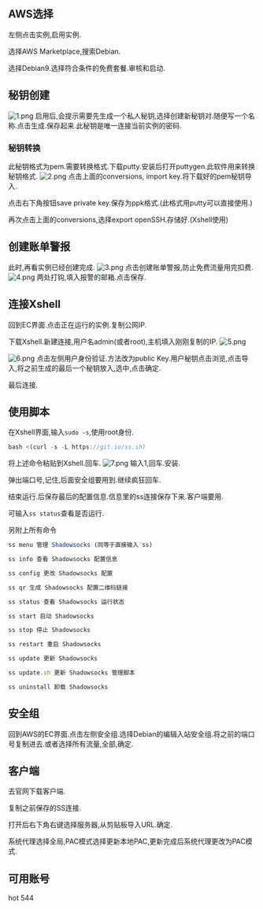 ## AWS选择
左侧点击实例,启用实例.

选择AWS Marketplace,搜索Debian.

选择Debian9.选择符合条件的免费套餐.审核和启动.

## 秘钥创建
![1.png](https://i.loli.net/2021/01/13/lZkP3Uf9BMWKd4r.png)
启用后,会提示需要先生成一个私人秘钥,选择创建新秘钥对.随便写一个名称.点击生成.保存起来.此秘钥是唯一连接当前实例的密码.
### 秘钥转换
此秘钥格式为pem.需要转换格式.下载putty.安装后打开puttygen.此软件用来转换秘钥格式.
![2.png](https://i.loli.net/2021/01/13/NQcEA8h7HunlCmd.png)
点击上面的conversions, import key.将下载好的pem秘钥导入.

点击右下角按钮save private key.保存为ppk格式.(此格式用putty可以直接使用.)

再次点击上面的conversions,选择export openSSH.存储好.(Xshell使用)

## 创建账单警报
此时,再看实例已经创建完成.
![3.png](https://i.loli.net/2021/01/13/B87LmzVZy5wgMe3.png)
点击创建账单警报,防止免费流量用完扣费.
![4.png](https://i.loli.net/2021/01/13/CZIq9V41BTmsWna.png)
两处打钩,填入报警的邮箱.点击保存.

## 连接Xshell
回到EC界面.点击正在运行的实例.复制公网IP.

下载Xshell.新建连接,用户名admin(或者root),主机填入刚刚复制的IP.
![5.png](https://i.loli.net/2021/01/13/Ry43Y9gM8aeXSBd.png)

![6.png](https://i.loli.net/2021/01/13/JzPp1l4c3iVrkmE.png)
点击左侧用户身份验证.方法改为public Key.用户秘钥点击浏览,点击导入,将之前生成的最后一个秘钥放入,选中,点击确定.

最后连接.

## 使用脚本
在Xshell界面,输入`sudo -s`,使用root身份.

```js
bash <(curl -s -L https://git.io/ss.sh)
```
将上述命令粘贴到Xshell.回车.
![7.png](https://i.loli.net/2021/01/13/uFXItenh7WjcU8s.png)
输入1,回车.安装.

弹出端口号,记住,后面安全组要用到.继续疯狂回车.

结束运行.后保存最后的配置信息.信息里的ss连接保存下来.客户端要用.

可输入`ss status`查看是否运行.

另附上所有命令
```js
ss menu 管理 Shadowsocks (同等于直接输入 ss)

ss info 查看 Shadowsocks 配置信息

ss config 更改 Shadowsocks 配置

ss qr 生成 Shadowsocks 配置二维码链接

ss status 查看 Shadowsocks 运行状态

ss start 启动 Shadowsocks

ss stop 停止 Shadowsocks

ss restart 重启 Shadowsocks

ss update 更新 Shadowsocks

ss update.sh 更新 Shadowsocks 管理脚本

ss uninstall 卸载 Shadowsocks
```
## 安全组
回到AWS的EC界面.点击左侧安全组.选择Debian的编辑入站安全组.将之前的端口号复制进去.或者选择所有流量,全部,确定.
## 客户端
去官网下载客户端.

复制之前保存的SS连接.

打开后右下角右键选择服务器,从剪贴板导入URL.确定.

系统代理选择全局,PAC模式选择更新本地PAC,更新完成后系统代理更改为PAC模式.
## 可用账号
hot
544

